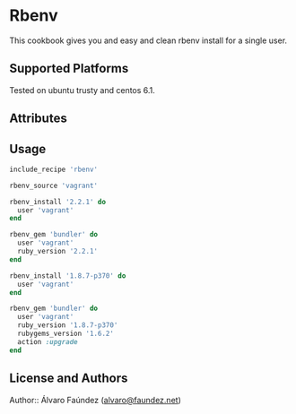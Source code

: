 # Rbenv

This cookbook gives you and easy and clean rbenv install for a single user.

## Supported Platforms

Tested on ubuntu trusty and centos 6.1.

## Attributes

## Usage

```ruby
include_recipe 'rbenv'

rbenv_source 'vagrant'

rbenv_install '2.2.1' do
  user 'vagrant'
end

rbenv_gem 'bundler' do
  user 'vagrant'
  ruby_version '2.2.1'
end

rbenv_install '1.8.7-p370' do
  user 'vagrant'
end

rbenv_gem 'bundler' do
  user 'vagrant'
  ruby_version '1.8.7-p370'
  rubygems_version '1.6.2'
  action :upgrade
end
```

## License and Authors

Author:: Álvaro Faúndez (alvaro@faundez.net)

